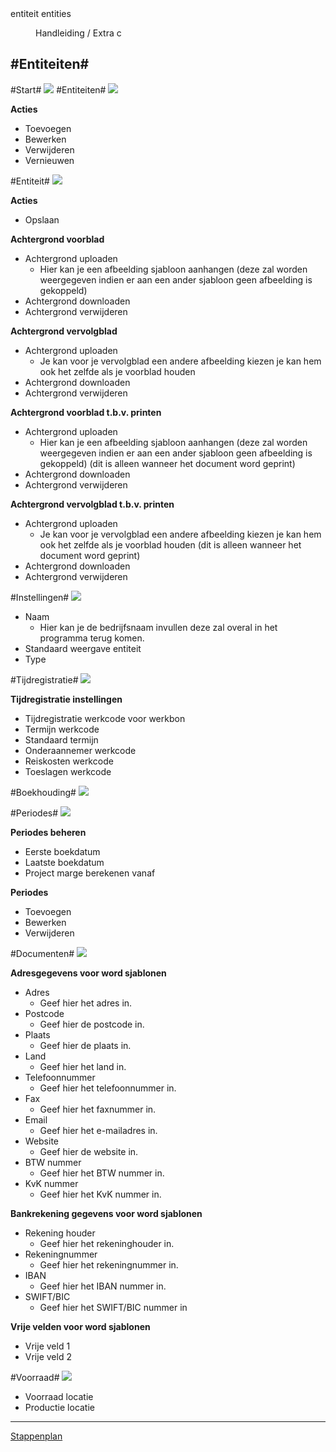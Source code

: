 <properties>
	<page>
		<title>entiteit</title>
		<description>entiteit</description>
		<context>entities</context>
	</page>
	<menu>
		<position>Handleiding / Extra</position>
		<title>Entiteit</title>
		<sort>c</sort>
	</menu>
</properties>

#Entiteiten#
----------

#Start#
![](images/entiteit-start.JPG)
#Entiteiten#
![](images/entiteit-buttonbalk2.JPg)

**Acties**

- Toevoegen
- Bewerken
- Verwijderen
- Vernieuwen


#Entiteit#
![](images/entiteit-buttonbalk.JPg)

**Acties**

- Opslaan

**Achtergrond voorblad**

- Achtergrond uploaden
	- Hier kan je een afbeelding sjabloon aanhangen (deze zal worden weergegeven indien er aan een ander sjabloon geen afbeelding is gekoppeld)
- Achtergrond downloaden
- Achtergrond verwijderen

**Achtergrond vervolgblad**

- Achtergrond uploaden
	- Je kan voor je vervolgblad een andere afbeelding kiezen je kan hem ook het zelfde als je voorblad houden
- Achtergrond downloaden
- Achtergrond verwijderen

**Achtergrond voorblad t.b.v. printen**

- Achtergrond uploaden
	- Hier kan je een afbeelding sjabloon aanhangen (deze zal worden weergegeven indien er aan een ander sjabloon geen afbeelding is gekoppeld) (dit is alleen wanneer het document word geprint)
- Achtergrond downloaden
- Achtergrond verwijderen

**Achtergrond vervolgblad t.b.v. printen**

- Achtergrond uploaden
	- Je kan voor je vervolgblad een andere afbeelding kiezen je kan hem ook het zelfde als je voorblad houden (dit is alleen wanneer het document word geprint)
- Achtergrond downloaden
- Achtergrond verwijderen

#Instellingen#
![](images/entiteit-instellingen.jpg)

- Naam
	- Hier kan je de bedrijfsnaam invullen deze zal overal in het programma terug komen.
- Standaard weergave entiteit
- Type


#Tijdregistratie#
![](images/entiteit-tijdregistratie.jpg)

**Tijdregistratie instellingen**

- Tijdregistratie werkcode voor werkbon
- Termijn werkcode
- Standaard termijn
- Onderaannemer werkcode
- Reiskosten werkcode
- Toeslagen werkcode



#Boekhouding#
![](images/entiteit-document.JPg)

#Periodes#
![](images/entiteit-periodes.jpg)

**Periodes beheren**

- Eerste boekdatum
- Laatste boekdatum
- Project marge berekenen vanaf


**Periodes**

- Toevoegen
- Bewerken
- Verwijderen


#Documenten#
![](images/entiteit-document.JPG)


**Adresgegevens voor word sjablonen**

- Adres
	- Geef hier het adres in.
- Postcode
	- Geef hier de postcode in.
- Plaats
	- Geef hier de plaats in.
- Land
	- Geef hier het land in.
- Telefoonnummer
	- Geef hier het telefoonnummer in.
- Fax
	- Geef hier het faxnummer in.
- Email
	- Geef hier het e-mailadres in.
- Website
	- Geef hier de website in.
- BTW nummer
	- Geef hier het BTW nummer in.
- KvK nummer
	- Geef hier het KvK nummer in.

**Bankrekening gegevens voor word sjablonen**

- Rekening houder
	- Geef hier het rekeninghouder in.
- Rekeningnummer
	- Geef hier het rekeningnummer in.
- IBAN
	- Geef hier het IBAN nummer in.
- SWIFT/BIC
	- Geef hier het SWIFT/BIC nummer in

**Vrije velden voor word sjablonen**

- Vrije veld 1
- Vrije veld 2

#Voorraad#
![](images/entiteit-voorraad.jpg)

- Voorraad locatie
- Productie locatie

---------
[Stappenplan](http://hybridsaas.support/pages/handleiding/extra/omgeving)